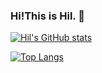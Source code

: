 ### Hi!This is Hil. 👋

[![Hil's GitHub stats](https://github-readme-stats.vercel.app/api?username=XianYu-Hil&count_private=true&show_icons=true)](https://github.com/anuraghazra/github-readme-stats)

[![Top Langs](https://github-readme-stats.vercel.app/api/top-langs/?username=XianYu-Hil&layout=compact)](https://github.com/anuraghazra/github-readme-stats)



<!--
**XianYu-Hil/XianYu-Hil** is a ✨ _special_ ✨ repository because its `README.md` (this file) appears on your GitHub profile.

Here are some ideas to get you started:

- 🔭 I’m currently working on ...
- 🌱 I’m currently learning ...
- 👯 I’m looking to collaborate on ...
- 🤔 I’m looking for help with ...
- 💬 Ask me about ...
- 📫 How to reach me: ...
- 😄 Pronouns: ...
- ⚡ Fun fact: ...
-->

